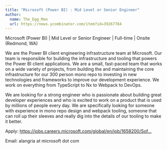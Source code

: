 ```yaml
---
title: "Microsoft (Power BI) : Mid Level or Senior Engineer"
author:
  name: The_Egg_Man
  url: https://news.ycombinator.com/item?id=39267784
---
```

Microsoft (Power BI) | Mid Level or Senior Engineer | Full-time | Onsite (Redmond, WA)

We are the Power BI client engineering infrastructure team at Microsoft. Our team is responsible for building the infrastructure and tooling that powers the Power BI client applications. We are a small, fast-paced team that works on a wide variety of projects, from building the and maintaining the core infrastructure for our 300 person mono repo to investing in new technologies and frameworks to improve our development experience. We work on everything from TypeScript to Nx to Webpack to DevOps.

We are looking for a strong engineer who is passionate about building great developer experiences and who is excited to work on a product that is used by millions of people every day.
We are specifically looking for someone with experience in mono repo design and webpack tooling, someone that can roll up their sleeves and really dig into the details of our tooling to make it better.

Apply: <a href="https:&#x2F;&#x2F;jobs.careers.microsoft.com&#x2F;global&#x2F;en&#x2F;job&#x2F;1658200&#x2F;Software-Engineering-II" rel="nofollow">https:&#x2F;&#x2F;jobs.careers.microsoft.com&#x2F;global&#x2F;en&#x2F;job&#x2F;1658200&#x2F;Sof...</a>

Email: alangria at microsoft dot com
